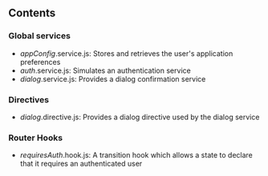 ## Contents

### Global services
- *appConfig*.service.js: Stores and retrieves the user's application preferences
- *auth*.service.js: Simulates an authentication service
- *dialog*.service.js: Provides a dialog confirmation service

### Directives
- *dialog*.directive.js: Provides a dialog directive used by the dialog service

### Router Hooks

- *requiresAuth*.hook.js: A transition hook which allows a state to declare that it requires an authenticated user
